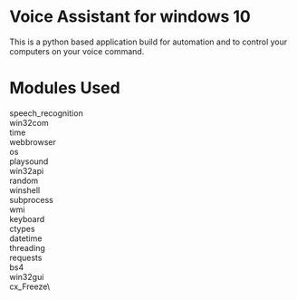 # Voice Assistant for windows 10 

This is a python based application build for automation and to control your computers on your voice command.


# Modules Used 

speech_recognition\
win32com\
time\
webbrowser\
os\
playsound\
win32api\
random\
winshell\
subprocess\
wmi\
keyboard\
ctypes\
datetime\
threading\
requests\
bs4\
win32gui\
cx_Freeze\
